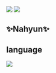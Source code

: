 <img src="https://capsule-render.vercel.app/api?type=waving&color=BDBDC8&height=150&section=header" />
<img src="https://capsule-render.vercel.app/api?type=waving&color=BDBDC8&height=150&section=footer" />


## ✨Nahyun✨ ##

## language ## 
<img src="https://img.shields.io/badge/Python-3766AB?style=flat-square&logo=Python&logoColor=white"/></a> </a>
 <br/><br/>
 <div align="center">

